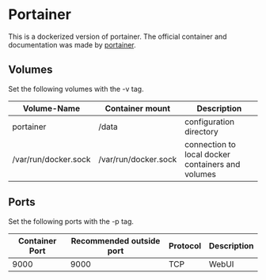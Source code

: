 # Portainer
This is a dockerized version of portainer.
The official container and documentation was made by [portainer](https://hub.docker.com/r/portainer/portainer).

## Volumes
Set the following volumes with the -v tag.

| Volume-Name          | Container mount      | Description                                       |
| -------------------- | -------------------- | ------------------------------------------------- |
| portainer            | /data                | configuration directory                           |
| /var/run/docker.sock | /var/run/docker.sock | connection to local docker containers and volumes |

## Ports
Set the following ports with the -p tag.

| Container Port | Recommended outside port | Protocol | Description |
| -------------- | ------------------------ | -------- | ----------- |
| 9000           | 9000                     | TCP      | WebUI       |
